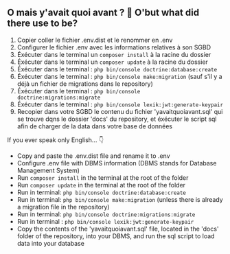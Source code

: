 ## O mais y'avait quoi avant ? :statue_of_liberty: O'but what did there use to be?

1. Copier coller le fichier .env.dist et le renommer en .env
2. Configurer le fichier .env avec les informations relatives à son SGBD
3. Éxécuter dans le terminal un ```composer install``` à la racine du dossier
4. Éxécuter dans le terminal un ```composer update``` à la racine du dossier
5. Éxécuter dans le terminal : ```php bin/console doctrine:database:create```
6. Éxécuter dans le terminal : ```php bin/console make:migration``` (sauf s'il y a déjà un fichier de migrations dans le repository)
7. Éxécuter dans le terminal : ```php bin/console doctrine:migrations:migrate```
8. Éxécuter dans le terminal : ```php bin/console lexik:jwt:generate-keypair```
9. Recopier dans votre SGBD le contenu du fichier 'yavaitquoiavant.sql' qui se trouve dqns le dossier 'docs' du repository, et éxécuter le script sql afin de charger de la data dans votre base de données

If you ever speak only English... :point_down:

* Copy and paste the .env.dist file and rename it to .env
* Configure .env file with DBMS information (DBMS stands for Database Management System)
* Run ```composer install``` in the terminal at the root of the folder
* Run ```composer update``` in the terminal at the root of the folder
* Run in terminal: ```php bin/console doctrine:database:create```
* Run in terminal: ```php bin/console make:migration``` (unless there is already a migration file in the repository)
* Run in terminal: ```php bin/console doctrine:migrations:migrate```
* Run in terminal : ```php bin/console lexik:jwt:generate-keypair```
* Copy the contents of the 'yavaitquoiavant.sql' file, located in the 'docs' folder of the repository, into your DBMS, and run the sql script to load data into your database
